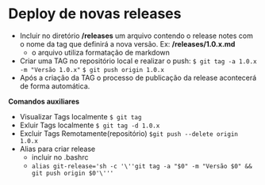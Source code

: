 # Deploy de novas releases

 - Incluir no diretório **/releases** um arquivo contendo o release notes com o nome da tag que definirá a nova versão. Ex: **/releases/1.0.x.md**
	 - o arquivo utiliza formatação de markdown
 - Criar uma TAG no repositório local e realizar o push:
	 `$ git tag -a 1.0.x -m "Versão 1.0.x"`
	 `$ git push origin 1.0.x`
- Após a criação da TAG o processo de publicação da release acontecerá de forma automática.

**Comandos auxiliares**  

 - Visualizar Tags localmente `$ git tag`
 - Exluir Tags localmente `$ git tag -d 1.0.x`
 - Excluir Tags Remotamente(repositório) `$git push --delete origin 1.0.x`
 - Alias para criar release
	 - incluir no .bashrc 
	 - `alias git-release='sh -c '\''git tag -a "$0" -m "Versão $0" && git push origin $0'\''' `
